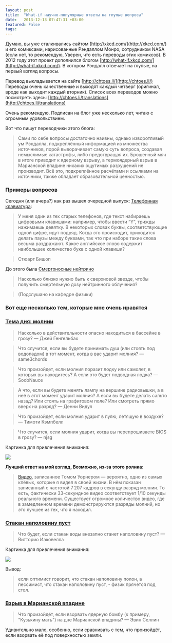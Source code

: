 ```yaml
---
layout: post
title:  "What-if научно-популярные ответы на глупые вопросы"
date:   2013-12-13 07:47:31 +03:00
featured: False
tags: 
---
```

Думаю, вы уже сталкивались сайтом [http://xkcd.com/](http://xkcd.com/) и его комиксами, нарисованные Рэндаллом Монро, сотрудником NASA (если нет, то рекомендую, Уверен, что есть переводы этих комиксов).
В 2012 году этот проект дополнился блогом [http://what-if.xkcd.com/](http://what-if.xkcd.com/). В котором Рэндалл отвечает на глупые, на первый взгляд вопросы. 

Перевод выкладывается на <!--more--> сайте [http://chtoes.li/](http://chtoes.li/) Переводы очень качественные и выходят каждый четверг (оригинал, вроде как выходит каждый вторник).
Список всех переводов можно посмотреть здесь: [http://chtoes.li/translations](http://chtoes.li/translations)

Очень рекомендую. Подписан на блог уже несколько лет, читаю с огромным удовольствием.

Вот что пишут переводчики этого блога:

> Сами по себе вопросы достаточно наивны, однако изворотливый ум Рэндалла, подкреплённый информацией из множества источников, порой выворачивает самую суть вопроса, создавая немыслимые катастрофы, либо предотвращая их. Брошенный мяч в итоге приводит к ядерному взрыву, а термоядерный взрыв в Марианской впадине никаких ощутимых разрушений не производит. Всё это, подкреплённое расчётами и ссылками на источники, также обладает образовательной ценностью. 


### Примеры вопросов

Сегодня (или вчера?) как раз вышел очередной выпуск: [Телефонная клавиатура](http://chtoes.li/page/phone-keypad): 
> У меня один из тех старых телефонов, где текст набираешь цифровыми клавишами: например, чтобы ввести “Y”, трижды нажимаешь девятку. В некоторых словах буквы, соответствующие одной цифре, идут подряд. Когда это происходит, приходится делать паузы между буквами, так что при наборе такие слова весьма раздражают. Какое английское слово содержит наибольшее количество букв с одной клавиши? 

> Стюарт Бишоп

До этого была [Смертоносные нейтрино](http://chtoes.li/page/lethal-neutrinos) 
> Насколько близко нужно быть к сверхновой звезде, чтобы получить смертельную дозу нейтринного облучения?

> (Подслушано на кафедре физики)


### Вот еще несколько тем, которые мне очень нравятся

### [Тема дня: молнии](http://chtoes.li/page/lightning) 
> Насколько в действительности опасно находиться в бассейне в грозу?
> — Джей Генгельбах

> Что случится, если вы будете принимать душ (или стоять под водопадом) в тот момент, когда в вас ударит молния?
> — same3chords

> Что произойдет, если молния поразит лодку или самолет, в которых вы находитесь? А если это будет подводная лодка?
> — SoobNauce

> А что, если вы будете менять лампу на вершине радиовышки, а в неё в этот момент ударит молния? А если вы будете делать сальто назад? Или стоять на графитовом поле? Или смотреть прямо вверх на разряд?
> — Денни Видул

> Что произойдет, если молния ударит в пулю, летящую в воздухе?
> — Тимоти Кэмпбелл

> Что случится, если молния ударит, когда вы перепрошиваете BIOS в грозу?
> — njsg

Картинка для привлечения внимания:

![](http://chtoes.li/uploads/016-lightning/lightning_steps_ru.png)


**Лучший ответ на мой взгляд, Возможно, из-за этого ролика:**

> [Видео](http://apod.nasa.gov/apod/ap120723.html), записанное Томом Уорнером — вероятно, одно из самых клёвых, которые я видел в своей жизни. В нём показан записанный с частотой 7 207 кадров в секунду разряд молнии. То есть, фактически 33-секундное видео соответствует 1/10 секунды реального времени. Существует огромное количество видео, где в замедленном времени демонстрируются разряды молний, но это лучшее из тех, что я находил. 


### [Стакан наполовину пуст](http://chtoes.li/page/glass-half-empty) 
>   Что будет, если стакан воды внезапно станет наполовину пуст?
> — Витторио Иаковелла

Картинка для привлечения внимания: 

![](http://chtoes.li/uploads/006-glass-half-empty/glass_20ms_ru.png)


Вывод: 
> если оптимист говорит, что стакан наполовину полон, а пессимист, что стакан наполовину пуст, - физик прячется под стол. 

### [Взрыв в Марианской впадине](http://chtoes.li/page/mariana)
 
> Что произойдёт, если взорвать ядерную бомбу (к примеру, "Кузькину мать") на дне Марианской впадины?
> — Эвин Селлин


Удивительно мало, особенно, если сравнивать с тем, что произойдёт, если взорвать её под поверхностью земли. 

